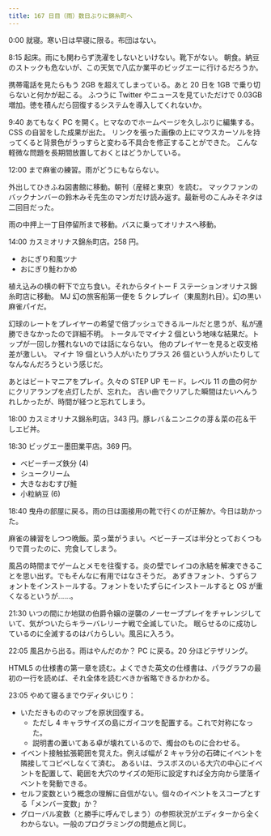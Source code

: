 ```yaml
---
title: 167 日目（雨）数日ぶりに錦糸町へ
---
```


0:00 就寝。寒い日は早寝に限る。布団はない。

8:15 起床。雨にも関わらず洗濯をしないといけない。靴下がない。
朝食。納豆のストックも危ないが、この天気で八広か業平のビッグエーに行けるだろうか。

携帯電話を見たらもう 2GB を超えてしまっている。あと 20 日を 1GB で乗り切らないと何かが起こる。
ふつうに Twitter やニュースを見ていただけで 0.03GB 増加。徳を積んだら回復するシステムを導入してくれないか。

9:40 あてもなく PC を開く。ヒマなのでホームページを久しぶりに編集する。CSS の自習をした成果が出た。
リンクを張った画像の上にマウスカーソルを持ってくると背景色がうっすらと変わる不具合を修正することができた。
こんな軽微な問題を長期間放置しておくとはどうかしている。

12:00 まで麻雀の練習。雨がどうにもならない。

外出してひきふね図書館に移動。朝刊（産経と東京）を読む。
マックファンのバックナンバーの鈴木みそ先生のマンガだけ読み返す。最新号のこんみそネタは二回目だった。

雨の中押上一丁目停留所まで移動。バスに乗ってオリナスへ移動。

14:00 カスミオリナス錦糸町店。258 円。

* おにぎり和風ツナ
* おにぎり鮭わかめ

植え込みの横の軒下で立ち食い。それからタイトー F ステーションオリナス錦糸町店に移動。
MJ 幻の旅客船第一便を 5 クレプレイ（東風割れ目）。幻の黒い麻雀パイだ。

幻球のレートをプレイヤーの希望で倍プッシュできるルールだと思うが、私が連勝できなかったので詳細不明。
トータルでマイナ 2 個という地味な結果だ。トップが一回しか獲れないのでは話にならない。
他のプレイヤーを見ると収支格差が激しい。
マイナ 19 個という人がいたりプラス 26 個という人がいたりしてなんなんだろうという感じだ。

あとはビートマニアをプレイ。久々の STEP UP モード。レベル 11 の曲の何かにクリアランプを点灯したが、忘れた。
古い曲でクリアした瞬間はたいへんうれしかったが、時間が経つと忘れてしまう。

18:00 カスミオリナス錦糸町店。343 円。豚レバ＆ニンニクの芽＆菜の花＆干しエビ丼。

18:30 ビッグエー墨田業平店。369 円。

* ベビーチーズ鉄分 (4)
* シュークリーム
* 大きなおむすび鮭
* 小粒納豆 (6)

18:40 曳舟の部屋に戻る。雨の日は面接用の靴で行くのが正解か。今日は助かった。

麻雀の練習をしつつ晩飯。菜っ葉がうまい。ベビーチーズは半分とっておくつもりで買ったのに、完食してしまう。

風呂の時間までゲームとメモを往復する。炎の壁でレイコの氷結を解凍できることを思い出す。でもそんなに有用ではなさそうだ。
あずきフォント、うずらフォントをインストールする。フォントをいたずらにインストールすると OS が重くなるというが……。

21:30 いつの間にか地獄の伯爵令嬢の逆襲のノーセーブプレイをチャレンジしていて、気がついたらキラーバレリーナ戦で全滅していた。
眠らせるのに成功しているのに全滅するのはバカらしい。風呂に入ろう。

22:05 風呂から出る。雨はやんだのか？ PC に戻る。20 分ほどテザリング。

HTML5 の仕様書の第一章を読む。よくできた英文の仕様書は、パラグラフの最初の一行を読めば、それ全体を読むべきか省略できるかわかる。

23:05 やめて寝るまでウディタいじり：

* いただきもののマップを原状回復する。
  * ただし 4 キャラサイズの島にガイコツを配置する。これで対称になった。
  * 説明書の置いてある卓が壊れているので、燭台のものに合わせる。
* イベント接触拡張範囲を覚えた。例えば幅が 2 キャラ分の石碑にイベントを隣接してコピペしなくて済む。
  あるいは、ラスボスのいる大穴の中心にイベントを配置して、範囲を大穴のサイズの矩形に設定すれば全方向から墜落イベントを発動できる。
* セルフ変数という概念の理解に自信がない。個々のイベントをスコープとする「メンバー変数」か？
* グローバル変数（と勝手に呼んでしまう）の参照状況がエディターから全くわからない。一般のプログラミングの問題点と同じ。
